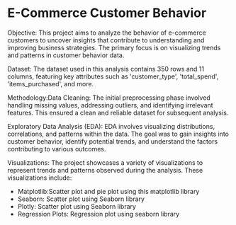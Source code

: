 # E-Commerce Customer Behavior
Objective: This project aims to analyze the behavior of e-commerce customers to uncover insights that contribute to understanding and improving business strategies. The primary focus is on visualizing trends and patterns in customer behavior data.

Dataset: The dataset used in this analysis contains 350 rows and 11 columns, featuring key attributes such as 'customer_type', 'total_spend', 'items_purchased', and more.

Methodology:Data Cleaning: The initial preprocessing phase involved handling missing values, addressing outliers, and identifying irrelevant features. This ensured a clean and reliable dataset for subsequent analysis.

Exploratory Data Analysis (EDA): EDA involves visualizing distributions, correlations, and patterns within the data. The goal was to gain insights into customer behavior, identify potential trends, and understand the factors contributing to various outcomes.

Visualizations:
The project showcases a variety of visualizations to represent trends and patterns observed during the analysis. These visualizations include:
- Matplotlib:Scatter plot and pie plot using this matplotlib library
- Seaborn: Scatter plot using Seaborn library
- Plotly: Scatter plot using Seaborn library
- Regression Plots: Regression plot using seaborn library

